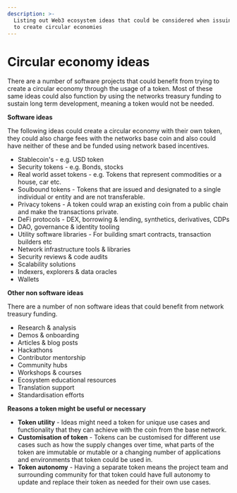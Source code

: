 ```yaml
---
description: >-
  Listing out Web3 ecosystem ideas that could be considered when issuing a token
  to create circular economies
---
```


# Circular economy ideas

There are a number of software projects that could benefit from trying to create a circular economy through the usage of a token. Most of these same ideas could also function by using the networks treasury funding to sustain long term development, meaning a token would not be needed.



**Software ideas**

The following ideas could create a circular economy with their own token, they could also charge fees with the networks base coin and also could have neither of these and be funded using network based incentives.

* Stablecoin's - e.g. USD token
* Security tokens - e.g. Bonds, stocks
* Real world asset tokens - e.g. Tokens that represent commodities or a house, car etc.
* Soulbound tokens - Tokens that are issued and designated to a single individual or entity and are not transferable.
* Privacy tokens - A token could wrap an existing coin from a public chain and make the transactions private.
* DeFi protocols - DEX, borrowing & lending, synthetics, derivatives, CDPs
* DAO, governance & identity tooling
* Utility software libraries - For building smart contracts, transaction builders etc
* Network infrastructure tools & libraries
* Security reviews & code audits
* Scalability solutions
* Indexers, explorers & data oracles
* Wallets



**Other non software ideas**

There are a number of non software ideas that could benefit from network treasury funding.

* Research & analysis
* Demos & onboarding
* Articles & blog posts
* Hackathons
* Contributor mentorship
* Community hubs
* Workshops & courses
* Ecosystem educational resources
* Translation support
* Standardisation efforts



**Reasons a token might be useful or necessary**

* **Token utility** - Ideas might need a token for unique use cases and functionality that they can achieve with the coin from the base network.
* **Customisation of token** - Tokens can be customised for different use cases such as how the supply changes over time, what parts of the token are immutable or mutable or a changing number of applications and environments that token could be used in.
* **Token autonomy** - Having a separate token means the project team and surrounding community for that token could have full autonomy to update and replace their token as needed for their own use cases.
